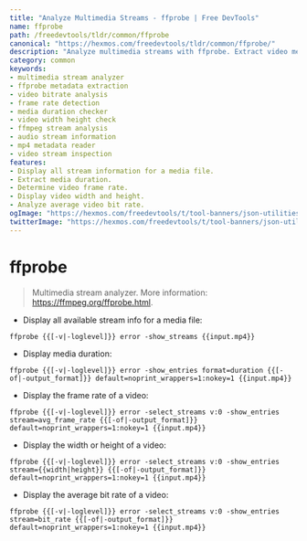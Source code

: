```yaml
---
title: "Analyze Multimedia Streams - ffprobe | Free DevTools"
name: ffprobe
path: /freedevtools/tldr/common/ffprobe
canonical: "https://hexmos.com/freedevtools/tldr/common/ffprobe/"
description: "Analyze multimedia streams with ffprobe. Extract video metadata, check frame rates, and determine bitrates effortlessly. Free online tool, no registration required."
category: common
keywords:
- multimedia stream analyzer
- ffprobe metadata extraction
- video bitrate analysis
- frame rate detection
- media duration checker
- video width height check
- ffmpeg stream analysis
- audio stream information
- mp4 metadata reader
- video stream inspection
features:
- Display all stream information for a media file.
- Extract media duration.
- Determine video frame rate.
- Display video width and height.
- Analyze average video bit rate.
ogImage: "https://hexmos.com/freedevtools/t/tool-banners/json-utilities-banner.png"
twitterImage: "https://hexmos.com/freedevtools/t/tool-banners/json-utilities-banner.png"
---
```


# ffprobe

> Multimedia stream analyzer.
> More information: <https://ffmpeg.org/ffprobe.html>.

- Display all available stream info for a media file:

`ffprobe {{[-v|-loglevel]}} error -show_streams {{input.mp4}}`

- Display media duration:

`ffprobe {{[-v|-loglevel]}} error -show_entries format=duration {{[-of|-output_format]}} default=noprint_wrappers=1:nokey=1 {{input.mp4}}`

- Display the frame rate of a video:

`ffprobe {{[-v|-loglevel]}} error -select_streams v:0 -show_entries stream=avg_frame_rate {{[-of|-output_format]}} default=noprint_wrappers=1:nokey=1 {{input.mp4}}`

- Display the width or height of a video:

`ffprobe {{[-v|-loglevel]}} error -select_streams v:0 -show_entries stream={{width|height}} {{[-of|-output_format]}} default=noprint_wrappers=1:nokey=1 {{input.mp4}}`

- Display the average bit rate of a video:

`ffprobe {{[-v|-loglevel]}} error -select_streams v:0 -show_entries stream=bit_rate {{[-of|-output_format]}} default=noprint_wrappers=1:nokey=1 {{input.mp4}}`

